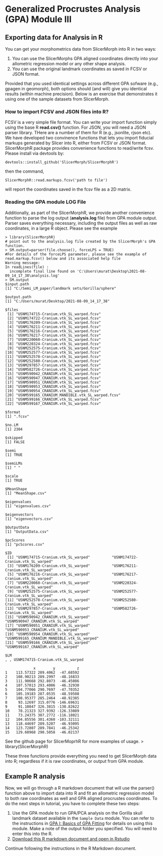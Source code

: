 # Generalized Procrustes Analysis (GPA) Module III

## Exporting data for Analysis in R 
You can get your morphometrics data from SlicerMorph into R in two ways:

1. You can use the SlicerMorphs GPA aligned coordinates directly into your allometric regression model or any other shape analysis.
2. You can use the original landmark coordinates as saved in FCSV or JSON format. 

Provided that you used identical settings across different GPA sofware (e.g., gpagen in geomorph), both options should (and will) give you identical results (within machine precision). Below is an exercise that demonstrates it using one of the sample datasets from SlicerMorph. 

### How to import FCSV and JSON files into R?

FCSV is a very simple file format. You can write your import function simply using the base R **read.csv()** function. For JSON, you will need a JSON parser library. THere are a number of them for R (e.g., jsonlite, rjson etc). We have developed two convinence functions that lets you import fiducial markups generated by Slicer into R, either from FCSV or JSON format. SlicerMorphR package provides convenience functions to read/write fcsv. Please install via devtools by:


```
devtools::install_github('SlicerMorph/SlicerMorphR')
```

then the command,
```
SlicerMorphR::read.markups.fcsv('path to file')
```

will report the coordinates saved in the fcsv file as a 2D matrix. 

### Reading the GPA module LOG File
Additionally, as part of the SlicerMorphR, we provide another convenience function to parse the log output (**analysis.log** file) from GPA module output. Parser saves everything necessary, including the output files as well as raw coordinates, in a large R object. Please see the example 

```
> library(SlicerMorphR)
# point out to the analysis.log file created by the SlicerMorph's GPA function. 
> SM.output=parser(file.choose(), forceLPS = TRUE)
#For details of the forceLPS parameter, please see the example of read.markup.fcsv() below and its associated help file
Warning message:
In readLines(file) :
  incomplete final line found on 'C:\Users\murat\Desktop\2021-08-09_14_17_38\analysis.log'
> SM.output
$input.path
[1] "C:/Semi_LM_paper/landmark sets/Gorilla/sphere"

$output.path
[1] "C:/Users/murat/Desktop/2021-08-09_14_17_38"

$files
 [1] "USNM174715-Cranium.vtk_SL_warped.fcsv"         
 [2] "USNM174722-Cranium.vtk_SL_warped.fcsv"         
 [3] "USNM176209-Cranium.vtk_SL_warped.fcsv"         
 [4] "USNM176211-Cranium.vtk_SL_warped.fcsv"         
 [5] "USNM176216-Cranium.vtk_SL_warped.fcsv"         
 [6] "USNM176217-Cranium.vtk_SL_warped.fcsv"         
 [7] "USNM220060-Cranium.vtk_SL_warped.fcsv"         
 [8] "USNM220324-Cranium.vtk_SL_warped.fcsv"         
 [9] "USNM252575-Cranium.vtk_SL_warped.fcsv"         
[10] "USNM252577-Cranium.vtk_SL_warped.fcsv"         
[11] "USNM252578-Cranium.vtk_SL_warped.fcsv"         
[12] "USNM252580-Cranium.vtk_SL_warped.fcsv"         
[13] "USNM297857-Cranium.vtk_SL_warped.fcsv"         
[14] "USNM582726-Cranium.vtk_SL_warped.fcsv"         
[15] "USNM590942_CRANIUM.vtk_SL_warped.fcsv"         
[16] "USNM590947_CRANIUM.vtk_SL_warped.fcsv"         
[17] "USNM590951_CRANIUM.vtk_SL_warped.fcsv"         
[18] "USNM590953_CRANIUM.vtk_SL_warped.fcsv"         
[19] "USNM590954_CRANIUM.vtk_SL_warped.fcsv"         
[20] "USNM599165_CRANIUM_MANDIBLE.vtk_SL_warped.fcsv"
[21] "USNM599166_CRANIUM.vtk_SL_warped.fcsv"         
[22] "USNM599167_CRANIUM.vtk_SL_warped.fcsv"         

$format
[1] ".fcsv"

$no.LM
[1] 2304

$skipped
[1] FALSE

$semi
[1] TRUE

$semiLMs
[1] " "

$scale
[1] TRUE

$MeanShape
[1] "MeanShape.csv"

$eigenvalues
[1] "eigenvalues.csv"

$eigenvectors
[1] "eigenvectors.csv"

$OutputData
[1] "OutputData.csv"

$pcScores
[1] "pcScores.csv"

$ID
 [1] "USNM174715-Cranium.vtk_SL_warped"          "USNM174722-Cranium.vtk_SL_warped"         
 [3] "USNM176209-Cranium.vtk_SL_warped"          "USNM176211-Cranium.vtk_SL_warped"         
 [5] "USNM176216-Cranium.vtk_SL_warped"          "USNM176217-Cranium.vtk_SL_warped"         
 [7] "USNM220060-Cranium.vtk_SL_warped"          "USNM220324-Cranium.vtk_SL_warped"         
 [9] "USNM252575-Cranium.vtk_SL_warped"          "USNM252577-Cranium.vtk_SL_warped"         
[11] "USNM252578-Cranium.vtk_SL_warped"          "USNM252580-Cranium.vtk_SL_warped"         
[13] "USNM297857-Cranium.vtk_SL_warped"          "USNM582726-Cranium.vtk_SL_warped"         
[15] "USNM590942_CRANIUM.vtk_SL_warped"          "USNM590947_CRANIUM.vtk_SL_warped"         
[17] "USNM590951_CRANIUM.vtk_SL_warped"          "USNM590953_CRANIUM.vtk_SL_warped"         
[19] "USNM590954_CRANIUM.vtk_SL_warped"          "USNM599165_CRANIUM_MANDIBLE.vtk_SL_warped"
[21] "USNM599166_CRANIUM.vtk_SL_warped"          "USNM599167_CRANIUM.vtk_SL_warped"         

$LM
, , USNM174715-Cranium.vtk_SL_warped

             x        y          z
1    113.57322 289.4062  -47.68592
2    108.90213 289.2997  -48.16833
3    111.90668 292.8073  -46.45086
4    107.57013 293.4006  -46.32930
5    104.77066 290.7697  -47.70352
6    105.19183 287.0535  -48.59508
7    108.95377 285.2464  -48.92385
8     93.12697 315.0776 -146.69631
9     91.10847 326.3815 -130.82622
10    78.21323 327.9392 -126.33089
11    73.24375 307.2772 -116.18021
12   104.85556 301.4360 -103.32111
13   118.44697 289.5207  -46.93095
14   123.72807 289.7841  -46.25342
15   129.60968 290.5058  -46.02137
```


See the github page for SlicerMoprhR for more examples of usage. > library(SlicerMorphR)

These three functions provide everything you need to get SlicerMorph data into R; regardless if it is raw coordinates, or output from GPA module. 

## Example R analysis
Now, we will go through a R markdown document that will use the parser() function above to import data into R and fit an allometric regression model to both raw coordinates as well and GPA aligned procrustes coordinates. To do the next steps in tutorial, you have to complete these two steps:

1. Use the GPA module to run GPA/PCA analysis on the Gorilla skull landmark dataset available in the `Sample Data` module. You can refer to the instructions in [GPA I: Basics of GPA Fitting](../GPA_1/README.md) for details on using this module. Make a note of the output folder you specified. You will need to enter this into the R.
2. [Download this R markdown document and open in Rstudio](https://raw.githubusercontent.com/muratmaga/SlicerMorph_Rexamples/main/Geomorph_regression.Rmd) 

Continue following the instructions in the R Markdown document. 

